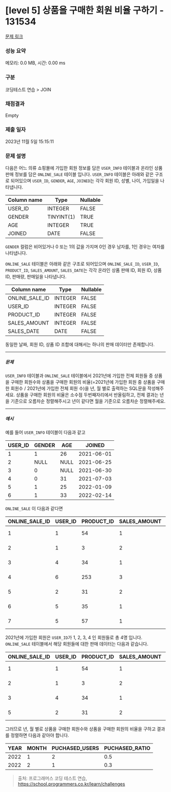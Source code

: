 # [level 5] 상품을 구매한 회원 비율 구하기 - 131534 

[문제 링크](https://school.programmers.co.kr/learn/courses/30/lessons/131534) 

### 성능 요약

메모리: 0.0 MB, 시간: 0.00 ms

### 구분

코딩테스트 연습 > JOIN

### 채점결과

Empty

### 제출 일자

2023년 11월 5일 15:15:11

### 문제 설명

<p>다음은 어느 의류 쇼핑몰에 가입한 회원 정보를 담은 <code>USER_INFO</code> 테이블과 온라인 상품 판매 정보를 담은 <code>ONLINE_SALE</code> 테이블 입니다. <code>USER_INFO</code> 테이블은 아래와 같은 구조로 되어있으며 <code>USER_ID</code>, <code>GENDER</code>, <code>AGE</code>, <code>JOINED</code>는 각각 회원 ID, 성별, 나이, 가입일을 나타냅니다.</p>
<table class="table">
        <thead><tr>
<th>Column name</th>
<th>Type</th>
<th>Nullable</th>
</tr>
</thead>
        <tbody><tr>
<td>USER_ID</td>
<td>INTEGER</td>
<td>FALSE</td>
</tr>
<tr>
<td>GENDER</td>
<td>TINYINT(1)</td>
<td>TRUE</td>
</tr>
<tr>
<td>AGE</td>
<td>INTEGER</td>
<td>TRUE</td>
</tr>
<tr>
<td>JOINED</td>
<td>DATE</td>
<td>FALSE</td>
</tr>
</tbody>
      </table>
<p><code>GENDER</code> 컬럼은 비어있거나 0 또는 1의 값을 가지며 0인 경우 남자를, 1인 경우는 여자를 나타냅니다.</p>

<p><code>ONLINE_SALE</code> 테이블은 아래와 같은 구조로 되어있으며 <code>ONLINE_SALE_ID</code>, <code>USER_ID</code>, <code>PRODUCT_ID</code>, <code>SALES_AMOUNT</code>, <code>SALES_DATE</code>는 각각 온라인 상품 판매 ID, 회원 ID, 상품 ID, 판매량, 판매일을 나타냅니다.</p>
<table class="table">
        <thead><tr>
<th>Column name</th>
<th>Type</th>
<th>Nullable</th>
</tr>
</thead>
        <tbody><tr>
<td>ONLINE_SALE_ID</td>
<td>INTEGER</td>
<td>FALSE</td>
</tr>
<tr>
<td>USER_ID</td>
<td>INTEGER</td>
<td>FALSE</td>
</tr>
<tr>
<td>PRODUCT_ID</td>
<td>INTEGER</td>
<td>FALSE</td>
</tr>
<tr>
<td>SALES_AMOUNT</td>
<td>INTEGER</td>
<td>FALSE</td>
</tr>
<tr>
<td>SALES_DATE</td>
<td>DATE</td>
<td>FALSE</td>
</tr>
</tbody>
      </table>
<p>동일한 날짜, 회원 ID, 상품 ID 조합에 대해서는 하나의 판매 데이터만 존재합니다.</p>

<hr>

<h5>문제</h5>

<p><code>USER_INFO</code> 테이블과 <code>ONLINE_SALE</code> 테이블에서 2021년에 가입한 전체 회원들 중 상품을 구매한 회원수와 상품을 구매한 회원의 비율(=2021년에 가입한 회원 중 상품을 구매한 회원수 / 2021년에 가입한 전체 회원 수)을 년, 월 별로 출력하는 SQL문을 작성해주세요. 상품을 구매한 회원의 비율은 소수점 두번째자리에서 반올림하고, 전체 결과는 년을 기준으로 오름차순 정렬해주시고 년이 같다면 월을 기준으로 오름차순 정렬해주세요.</p>

<hr>

<h5>예시</h5>

<p>예를 들어 <code>USER_INFO</code> 테이블이 다음과 같고 </p>
<table class="table">
        <thead><tr>
<th>USER_ID</th>
<th>GENDER</th>
<th>AGE</th>
<th>JOINED</th>
</tr>
</thead>
        <tbody><tr>
<td>1</td>
<td>1</td>
<td>26</td>
<td>2021-06-01</td>
</tr>
<tr>
<td>2</td>
<td>NULL</td>
<td>NULL</td>
<td>2021-06-25</td>
</tr>
<tr>
<td>3</td>
<td>0</td>
<td>NULL</td>
<td>2021-06-30</td>
</tr>
<tr>
<td>4</td>
<td>0</td>
<td>31</td>
<td>2021-07-03</td>
</tr>
<tr>
<td>5</td>
<td>1</td>
<td>25</td>
<td>2022-01-09</td>
</tr>
<tr>
<td>6</td>
<td>1</td>
<td>33</td>
<td>2022-02-14</td>
</tr>
</tbody>
      </table>
<p><code>ONLINE_SALE</code> 이 다음과 같다면</p>
<table class="table">
        <thead><tr>
<th>ONLINE_SALE_ID</th>
<th>USER_ID</th>
<th>PRODUCT_ID</th>
<th>SALES_AMOUNT</th>
<th>SALES_DATE</th>
</tr>
</thead>
        <tbody><tr>
<td>1</td>
<td>1</td>
<td>54</td>
<td>1</td>
<td>2022-01-01</td>
</tr>
<tr>
<td>2</td>
<td>1</td>
<td>3</td>
<td>2</td>
<td>2022-01-25</td>
</tr>
<tr>
<td>3</td>
<td>4</td>
<td>34</td>
<td>1</td>
<td>2022-01-30</td>
</tr>
<tr>
<td>4</td>
<td>6</td>
<td>253</td>
<td>3</td>
<td>2022-02-03</td>
</tr>
<tr>
<td>5</td>
<td>2</td>
<td>31</td>
<td>2</td>
<td>2022-02-09</td>
</tr>
<tr>
<td>6</td>
<td>5</td>
<td>35</td>
<td>1</td>
<td>2022-02-14</td>
</tr>
<tr>
<td>7</td>
<td>5</td>
<td>57</td>
<td>1</td>
<td>2022-02-18</td>
</tr>
</tbody>
      </table>
<p>2021년에 가입한 회원은 <code>USER_ID</code>가 1, 2, 3, 4 인 회원들로 총 4명 입니다. <code>ONLINE_SALE</code> 테이블에서 해당 회원들에 대한 판매 데이터는 다음과 같습니다.</p>
<table class="table">
        <thead><tr>
<th>ONLINE_SALE_ID</th>
<th>USER_ID</th>
<th>PRODUCT_ID</th>
<th>SALES_AMOUNT</th>
<th>SALES_DATE</th>
</tr>
</thead>
        <tbody><tr>
<td>1</td>
<td>1</td>
<td>54</td>
<td>1</td>
<td>2022-01-01</td>
</tr>
<tr>
<td>2</td>
<td>1</td>
<td>3</td>
<td>2</td>
<td>2022-01-25</td>
</tr>
<tr>
<td>3</td>
<td>4</td>
<td>34</td>
<td>1</td>
<td>2022-01-30</td>
</tr>
<tr>
<td>5</td>
<td>2</td>
<td>31</td>
<td>2</td>
<td>2022-02-09</td>
</tr>
</tbody>
      </table>
<p>그러므로 년, 월 별로 상품을 구매한 회원수와 상품을 구매한 회원의 비율을 구하고 결과를 정렬하면 다음과 같아야 합니다.</p>
<table class="table">
        <thead><tr>
<th>YEAR</th>
<th>MONTH</th>
<th>PUCHASED_USERS</th>
<th>PUCHASED_RATIO</th>
</tr>
</thead>
        <tbody><tr>
<td>2022</td>
<td>1</td>
<td>2</td>
<td>0.5</td>
</tr>
<tr>
<td>2022</td>
<td>2</td>
<td>1</td>
<td>0.3</td>
</tr>
</tbody>
      </table>

> 출처: 프로그래머스 코딩 테스트 연습, https://school.programmers.co.kr/learn/challenges